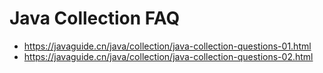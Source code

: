 # Java Collection FAQ

- https://javaguide.cn/java/collection/java-collection-questions-01.html
- https://javaguide.cn/java/collection/java-collection-questions-02.html